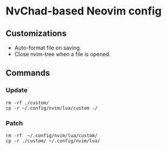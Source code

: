 # NvChad-based Neovim config

## Customizations

- Auto-format file on saving.
- Close nvim-tree when a file is opened.

## Commands

### Update

```
rm -rf ./custom/
cp -r ~/.config/nvim/lua/custom ./
```

### Patch

```
rm -rf  ~/.config/nvim/lua/custom/
cp -r ./custom/ ~/.config/nvim/lua/
```

